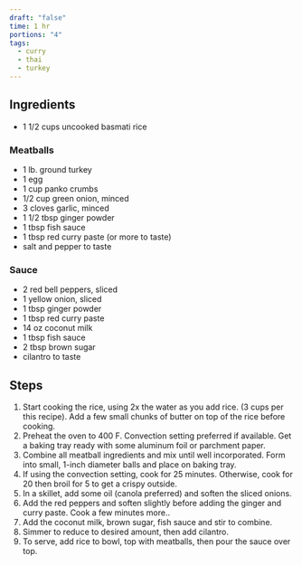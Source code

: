 ```yaml
---
draft: "false"
time: 1 hr
portions: "4"
tags:
  - curry
  - thai
  - turkey
---
```

## Ingredients
- 1 1/2 cups uncooked basmati rice
### Meatballs
- 1 lb. ground turkey
- 1 egg
- 1 cup panko crumbs
- 1/2 cup green onion, minced
- 3 cloves garlic, minced
- 1 1/2 tbsp ginger powder
- 1 tbsp fish sauce
- 1 tbsp red curry paste (or more to taste)
- salt and pepper to taste
### Sauce
- 2 red bell peppers, sliced
- 1 yellow onion, sliced
- 1 tbsp ginger powder
- 1 tbsp red curry paste
- 14 oz coconut milk
- 1 tbsp fish sauce
- 2 tbsp brown sugar
- cilantro to taste
## Steps
1. Start cooking the rice, using 2x the water as you add rice. (3 cups per this recipe). Add a few small chunks of butter on top of the rice before cooking.
2. Preheat the oven to 400 F. Convection setting preferred if available. Get a baking tray ready with some aluminum foil or parchment paper.
3. Combine all meatball ingredients and mix until well incorporated. Form into small, 1-inch diameter balls and place on baking tray.
4. If using the convection setting, cook for 25 minutes. Otherwise, cook for 20 then broil for 5 to get a crispy outside.
5. In a skillet, add some oil (canola preferred) and soften the sliced onions.
6. Add the red peppers and soften slightly before adding the ginger and curry paste. Cook a few minutes more..
7. Add the coconut milk, brown sugar, fish sauce and stir to combine. 
8. Simmer to reduce to desired amount, then add cilantro.
9. To serve, add rice to bowl, top with meatballs, then pour the sauce over top.